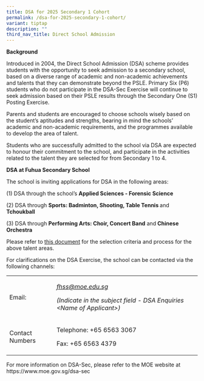 ```yaml
---
title: DSA for 2025 Secondary 1 Cohort
permalink: /dsa-for-2025-secondary-1-cohort/
variant: tiptap
description: ""
third_nav_title: Direct School Admission
---
```

<p><strong>Background</strong>
</p>
<p>Introduced in 2004, the Direct School Admission (DSA) scheme provides
students with the opportunity to seek admission to a secondary school,
based on a diverse range of academic and non-academic achievements and
talents that they can demonstrate beyond the PSLE. Primary Six (P6) students
who do not participate in the DSA-Sec Exercise will continue to seek admission
based on their PSLE results through the Secondary One (S1) Posting Exercise.&nbsp;</p>
<p>Parents and students are encouraged to choose schools wisely based on
the student’s aptitudes and strengths, bearing in mind the schools’ academic
and non-academic requirements, and the programmes available to develop
the area of talent.</p>
<p>Students who are successfully admitted to the school via DSA are expected
to honour their commitment to the school, and participate in the activities
related to the talent they are selected for from Secondary 1 to 4.</p>
<p><strong>DSA at Fuhua Secondary School</strong>
</p>
<p>The school is inviting applications for DSA in the following areas:</p>
<p>(1) DSA through the school’s <strong>Applied Sciences - Forensic Science</strong>
</p>
<p>(2) DSA through <strong>Sports: Badminton, Shooting, Table Tennis </strong>and <strong>Tchoukball</strong>
</p>
<p>(3) DSA through <strong>Performing Arts: Choir, Concert Band</strong> and<strong> Chinese Orchestra</strong>
</p>
<p>Please refer to <a href="https://drive.google.com/file/d/1ulSidO_cxVp8it-HGQXfpJN1xCNypyKj/view?usp=sharing" rel="noopener noreferrer nofollow" target="_blank">this document</a> for
the selection criteria and process for the above talent areas.</p>
<p>For clarifications on the DSA Exercise, the school can be contacted via
the following channels:</p>
<table style="minWidth: 50px">
<colgroup>
<col>
<col>
</colgroup>
<tbody>
<tr>
<td rowspan="1" colspan="1">
<p>Email:</p>
</td>
<td rowspan="1" colspan="1">
<p><em><a href="mailto:fhss@moe.edu.sg" rel="noopener noreferrer nofollow" target="_blank">fhss@moe.edu.sg</a></em>
</p>
<p><em>(Indicate in the subject field - DSA Enquiries &lt;Name of Applicant&gt;)</em>
</p>
</td>
</tr>
<tr>
<td rowspan="1" colspan="1">
<p>Contact Numbers</p>
</td>
<td rowspan="1" colspan="1">
<p>Telephone: +65 6563 3067</p>
<p>Fax: +65 6563 4379</p>
</td>
</tr>
</tbody>
</table>
<p></p>
<p>For more information on DSA-Sec, please refer to the MOE website at
<a rel="noopener noreferrer nofollow" target="_blank">https://www.moe.gov.sg/dsa-sec</a>
</p>